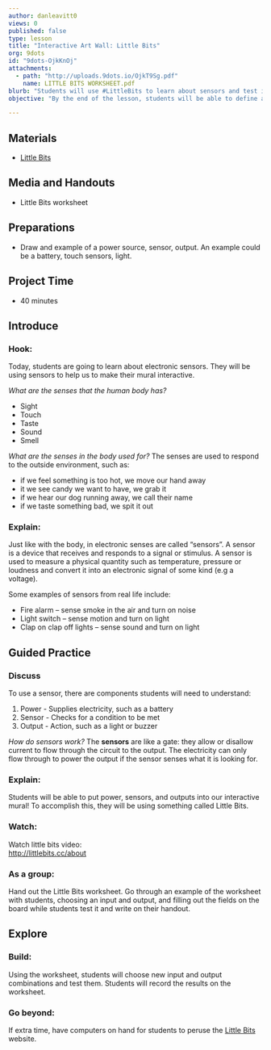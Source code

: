 ```yaml
---
author: danleavitt0
views: 0
published: false
type: lesson
title: "Interactive Art Wall: Little Bits"
org: 9dots
id: "9dots-OjkKnOj"
attachments: 
  - path: "http://uploads.9dots.io/OjkT9Sg.pdf"
    name: LITTLE BITS WORKSHEET.pdf
blurb: "Students will use #LittleBits to learn about sensors and test input/output combinations to learn how it works."
objective: "By the end of the lesson, students will be able to define a power source, identify a sensor, and describe how to connect the Little Bits to create a circuit."

---
```


## Materials

- [Little Bits](http://littlebits.cc)

## Media and Handouts

- Little Bits worksheet

## Preparations

- Draw and example of a power source, sensor, output. An example could be a battery, touch sensors, light.

## Project Time

- 40 minutes

## Introduce

### Hook:
Today, students are going to learn about electronic sensors.  They will be using sensors to help us to make their mural interactive. 

_What are the senses that the human body has?_

- Sight
- Touch
- Taste
- Sound
- Smell

_What are the senses in the body used for?_
The senses are used to respond to the outside environment, such as:

- if we feel something is too hot, we move our hand away
- it we see candy we want to have, we grab it
- if we hear our dog running away, we call their name
- if we taste something bad, we spit it out

### Explain:
Just like with the body, in electronic senses are called “sensors”.   A sensor is a device that receives and responds to a signal or stimulus. A sensor is used to measure a physical quantity such as temperature, pressure or loudness and convert it into an electronic signal of some kind (e.g a voltage).

Some examples of sensors from real life include:

- Fire alarm – sense smoke in the air and turn on noise
- Light switch – sense motion and turn on light
- Clap on clap off lights – sense sound and turn on light

## Guided Practice

### Discuss
To use a sensor, there are components students will need to understand:

1. Power - Supplies electricity, such as a battery
2. Sensor - Checks for a condition to be met
3. Output - Action, such as a light or buzzer

_How do sensors work?_
The **sensors** are like a gate: they allow or disallow current to flow through the circuit to the output.  The electricity can only flow through to power the output if the sensor senses what it is looking for. 

### Explain: 
Students will be able to put power, sensors, and outputs into our interactive mural!  To accomplish this, they will be using something called Little Bits.

### Watch:
Watch little bits video:  
http://littlebits.cc/about

### As a group:
Hand out the Little Bits worksheet.  Go through an example of the worksheet with students, choosing an input and output, and filling out the fields on the board while students test it and write on their handout.

## Explore

### Build:
Using the worksheet, students will choose new input and output combinations and test them. Students will record the results on the worksheet.

### Go beyond:
If extra time, have computers on hand for students to peruse the [Little Bits](http://littlebits.cc) website.
